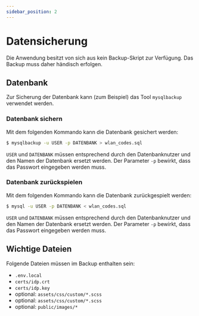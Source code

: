 ```yaml
---
sidebar_position: 2
---
```


# Datensicherung

Die Anwendung besitzt von sich aus kein Backup-Skript zur Verfügung. Das Backup muss daher händisch erfolgen.

## Datenbank

Zur Sicherung der Datenbank kann (zum Beispiel) das Tool `mysqlbackup` verwendet werden. 

### Datenbank sichern

Mit dem folgenden Kommando kann die Datenbank gesichert werden:

```bash
$ mysqlbackup -u USER -p DATENBANK > wlan_codes.sql
```

`USER` und `DATENBANK` müssen entsprechend durch den Datenbanknutzer und den Namen der Datenbank ersetzt werden. Der 
Parameter `-p` bewirkt, dass das Passwort eingegeben werden muss.

### Datenbank zurückspielen

Mit dem folgenden Kommando kann die Datenbank zurückgespielt werden:

```bash
$ mysql -u USER -p DATENBANK < wlan_codes.sql
```

`USER` und `DATENBANK` müssen entsprechend durch den Datenbanknutzer und den Namen der Datenbank ersetzt werden. Der
Parameter `-p` bewirkt, dass das Passwort eingegeben werden muss.

## Wichtige Dateien

Folgende Dateien müssen im Backup enthalten sein:

* `.env.local`
* `certs/idp.crt`
* `certs/idp.key`
* optional: `assets/css/custom/*.scss`
* optional: `assets/css/custom/*.scss`
* optional: `public/images/*`